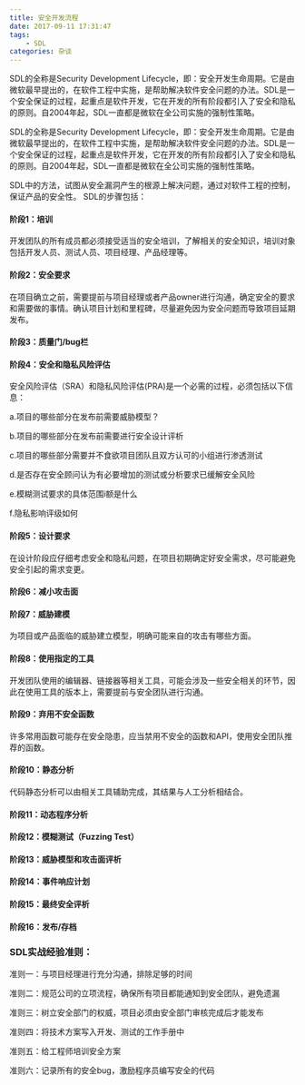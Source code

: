 ```yaml
---
title: 安全开发流程
date: 2017-09-11 17:31:47
tags: 
	- SDL
categories: 杂谈
---
```


SDL的全称是Security Development Lifecycle，即：安全开发生命周期。它是由微软最早提出的，在软件工程中实施，是帮助解决软件安全问题的办法。SDL是一个安全保证的过程，起重点是软件开发，它在开发的所有阶段都引入了安全和隐私的原则。自2004年起，SDL一直都是微软在全公司实施的强制性策略。

<!-- more -->


SDL的全称是Security Development Lifecycle，即：安全开发生命周期。它是由微软最早提出的，在软件工程中实施，是帮助解决软件安全问题的办法。SDL是一个安全保证的过程，起重点是软件开发，它在开发的所有阶段都引入了安全和隐私的原则。自2004年起，SDL一直都是微软在全公司实施的强制性策略。

SDL中的方法，试图从安全漏洞产生的根源上解决问题，通过对软件工程的控制，保证产品的安全性。
SDL的步骤包括：

#### 阶段1：培训

开发团队的所有成员都必须接受适当的安全培训，了解相关的安全知识，培训对象包括开发人员、测试人员、项目经理、产品经理等。

#### 阶段2：安全要求

在项目确立之前，需要提前与项目经理或者产品owner进行沟通，确定安全的要求和需要做的事情。确认项目计划和里程碑，尽量避免因为安全问题而导致项目延期发布。

#### 阶段3：质量门/bug栏

#### 阶段4：安全和隐私风险评估

安全风险评估（SRA）和隐私风险评估(PRA)是一个必需的过程，必须包括以下信息：

a.项目的哪些部分在发布前需要威胁模型？

b.项目的哪些部分在发布前需要进行安全设计评析

c.项目的哪些部分需要并不食欲项目团队且双方认可的小组进行渗透测试

d.是否存在安全顾问认为有必要增加的测试或分析要求已缓解安全风险

e.模糊测试要求的具体范围i额是什么

f.隐私影响评级如何

#### 阶段5：设计要求

在设计阶段应仔细考虑安全和隐私问题，在项目初期确定好安全需求，尽可能避免安全引起的需求变更。

#### 阶段6：减小攻击面

#### 阶段7：威胁建模

为项目或产品面临的威胁建立模型，明确可能来自的攻击有哪些方面。

#### 阶段8：使用指定的工具
开发团队使用的编辑器、链接器等相关工具，可能会涉及一些安全相关的环节，因此在使用工具的版本上，需要提前与安全团队进行沟通。
#### 阶段9：弃用不安全函数
许多常用函数可能存在安全隐患，应当禁用不安全的函数和API，使用安全团队推荐的函数。
#### 阶段10：静态分析
代码静态分析可以由相关工具辅助完成，其结果与人工分析相结合。
#### 阶段11：动态程序分析
#### 阶段12：模糊测试（Fuzzing Test）
#### 阶段13：威胁模型和攻击面评析
#### 阶段14：事件响应计划
#### 阶段15：最终安全评析
#### 阶段16：发布/存档
### SDL实战经验准则：
准则一：与项目经理进行充分沟通，排除足够的时间

准则二：规范公司的立项流程，确保所有项目都能通知到安全团队，避免遗漏

准则三：树立安全部门的权威，项目必须由安全部门审核完成后才能发布

准则四：将技术方案写入开发、测试的工作手册中

准则五：给工程师培训安全方案

准则六：记录所有的安全bug，激励程序员编写安全的代码


